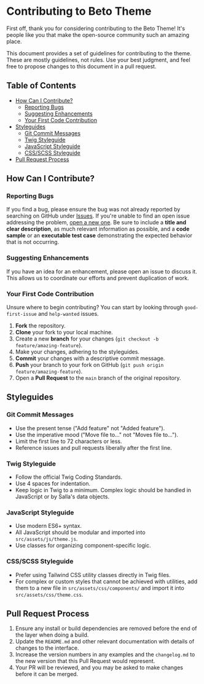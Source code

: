 # Contributing to Beto Theme

First off, thank you for considering contributing to the Beto Theme! It's people like you that make the open-source community such an amazing place.

This document provides a set of guidelines for contributing to the theme. These are mostly guidelines, not rules. Use your best judgment, and feel free to propose changes to this document in a pull request.

## Table of Contents
- [How Can I Contribute?](#how-can-i-contribute)
  - [Reporting Bugs](#reporting-bugs)
  - [Suggesting Enhancements](#suggesting-enhancements)
  - [Your First Code Contribution](#your-first-code-contribution)
- [Styleguides](#styleguides)
  - [Git Commit Messages](#git-commit-messages)
  - [Twig Styleguide](#twig-styleguide)
  - [JavaScript Styleguide](#javascript-styleguide)
  - [CSS/SCSS Styleguide](#cssscss-styleguide)
- [Pull Request Process](#pull-request-process)

## How Can I Contribute?

### Reporting Bugs
If you find a bug, please ensure the bug was not already reported by searching on GitHub under [Issues](https://github.com/bakhe8/Master/issues). If you're unable to find an open issue addressing the problem, [open a new one](https://github.com/bakhe8/Master/issues/new). Be sure to include a **title and clear description**, as much relevant information as possible, and a **code sample** or an **executable test case** demonstrating the expected behavior that is not occurring.

### Suggesting Enhancements
If you have an idea for an enhancement, please open an issue to discuss it. This allows us to coordinate our efforts and prevent duplication of work.

### Your First Code Contribution
Unsure where to begin contributing? You can start by looking through `good-first-issue` and `help-wanted` issues.

1.  **Fork** the repository.
2.  **Clone** your fork to your local machine.
3.  Create a new **branch** for your changes (`git checkout -b feature/amazing-feature`).
4.  Make your changes, adhering to the styleguides.
5.  **Commit** your changes with a descriptive commit message.
6.  **Push** your branch to your fork on GitHub (`git push origin feature/amazing-feature`).
7.  Open a **Pull Request** to the `main` branch of the original repository.

## Styleguides

### Git Commit Messages
- Use the present tense ("Add feature" not "Added feature").
- Use the imperative mood ("Move file to..." not "Moves file to...").
- Limit the first line to 72 characters or less.
- Reference issues and pull requests liberally after the first line.

### Twig Styleguide
- Follow the official Twig Coding Standards.
- Use 4 spaces for indentation.
- Keep logic in Twig to a minimum. Complex logic should be handled in JavaScript or by Salla's data objects.

### JavaScript Styleguide
- Use modern ES6+ syntax.
- All JavaScript should be modular and imported into `src/assets/js/theme.js`.
- Use classes for organizing component-specific logic.

### CSS/SCSS Styleguide
- Prefer using Tailwind CSS utility classes directly in Twig files.
- For complex or custom styles that cannot be achieved with utilities, add them to a new file in `src/assets/css/components/` and import it into `src/assets/css/theme.css`.

## Pull Request Process
1.  Ensure any install or build dependencies are removed before the end of the layer when doing a build.
2.  Update the `README.md` and other relevant documentation with details of changes to the interface.
3.  Increase the version numbers in any examples and the `changelog.md` to the new version that this Pull Request would represent.
4.  Your PR will be reviewed, and you may be asked to make changes before it can be merged.